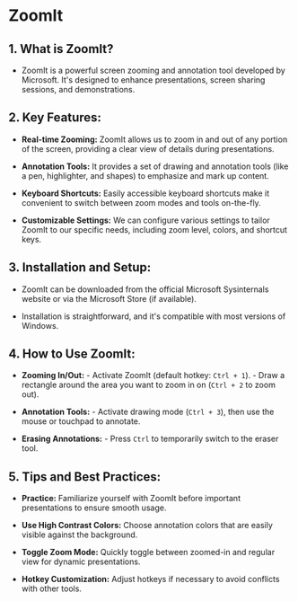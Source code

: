# ZoomIt

## 1. What is ZoomIt?

- ZoomIt is a powerful screen zooming and annotation tool developed by
Microsoft. It's designed to enhance presentations, screen sharing sessions, and
demonstrations.

## 2. Key Features:

- **Real-time Zooming:** ZoomIt allows us to zoom in and out of any portion of
the screen, providing a clear view of details during presentations.

- **Annotation Tools:** It provides a set of drawing and annotation tools (like
a pen, highlighter, and shapes) to emphasize and mark up content.

- **Keyboard Shortcuts:** Easily accessible keyboard shortcuts make it
convenient to switch between zoom modes and tools on-the-fly.

- **Customizable Settings:** We can configure various settings to tailor ZoomIt
to our specific needs, including zoom level, colors, and shortcut keys.

## 3. Installation and Setup:

- ZoomIt can be downloaded from the official Microsoft Sysinternals website or
via the Microsoft Store (if available).

- Installation is straightforward, and it's compatible with most versions of
Windows.

## 4. How to Use ZoomIt:

- **Zooming In/Out:** - Activate ZoomIt (default hotkey: `Ctrl + 1`). - Draw a
  rectangle around the area you want to zoom in on (`Ctrl + 2` to zoom out).

- **Annotation Tools:** - Activate drawing mode (`Ctrl + 3`), then use the mouse
  or touchpad to annotate.

- **Erasing Annotations:** - Press `Ctrl` to temporarily switch to the eraser
  tool.

## 5. Tips and Best Practices:

- **Practice:** Familiarize yourself with ZoomIt before important presentations
to ensure smooth usage.

- **Use High Contrast Colors:** Choose annotation colors that are easily visible
against the background.

- **Toggle Zoom Mode:** Quickly toggle between zoomed-in and regular view for
dynamic presentations.

- **Hotkey Customization:** Adjust hotkeys if necessary to avoid conflicts with
other tools.
